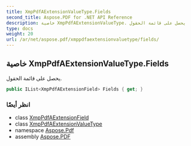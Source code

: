 ```yaml
---
title: XmpPdfAExtensionValueType.Fields
second_title: Aspose.PDF for .NET API Reference
description: خاصية XmpPdfAExtensionValueType. يحصل على قائمة الحقول
type: docs
weight: 20
url: /ar/net/aspose.pdf/xmppdfaextensionvaluetype/fields/
---
```

## خاصية XmpPdfAExtensionValueType.Fields

يحصل على قائمة الحقول.

```csharp
public IList<XmpPdfAExtensionField> Fields { get; }
```

### انظر أيضًا

* class [XmpPdfAExtensionField](../../xmppdfaextensionfield/)
* class [XmpPdfAExtensionValueType](../)
* namespace [Aspose.Pdf](../../../aspose.pdf/)
* assembly [Aspose.PDF](../../../)